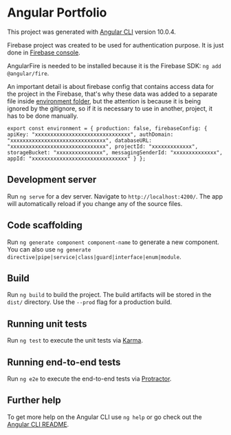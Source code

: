 # Angular Portfolio

This project was generated with [Angular CLI](https://github.com/angular/angular-cli) version 10.0.4.

Firebase project was created to be used for authentication purpose. It is just done in [Firebase console](https://console.firebase.google.com/).

AngularFire is needed to be installed because it is the Firebase SDK: `ng add @angular/fire`.

An important detail is about firebase config that contains access data for the project in the Firebase, that's why these data was added to a separate file inside [environment folder](src/environments/firebaseConfig.ts), but the attention is because it is being ignored by the gitignore, so if it is necessary to use in another, project, it has to be done manually.

`
            export const environment = {
               production: false,
               firebaseConfig: {
                 apiKey: "xxxxxxxxxxxxxxxxxxxxxxxxxxxxxxx",
                 authDomain: "xxxxxxxxxxxxxxxxxxxxxxxxxxxxxxx",
                 databaseURL: "xxxxxxxxxxxxxxxxxxxxxxxxxxxxxxx",
                 projectId: "xxxxxxxxxxxxx",
                 storageBucket: "xxxxxxxxxxxxxxx",
                 messagingSenderId: "xxxxxxxxxxxxxx",
                 appId: "xxxxxxxxxxxxxxxxxxxxxxxxxxxxxxx"
               }
             };
 `


## Development server

Run `ng serve` for a dev server. Navigate to `http://localhost:4200/`. The app will automatically reload if you change any of the source files.

## Code scaffolding

Run `ng generate component component-name` to generate a new component. You can also use `ng generate directive|pipe|service|class|guard|interface|enum|module`.

## Build

Run `ng build` to build the project. The build artifacts will be stored in the `dist/` directory. Use the `--prod` flag for a production build.

## Running unit tests

Run `ng test` to execute the unit tests via [Karma](https://karma-runner.github.io).

## Running end-to-end tests

Run `ng e2e` to execute the end-to-end tests via [Protractor](http://www.protractortest.org/).

## Further help

To get more help on the Angular CLI use `ng help` or go check out the [Angular CLI README](https://github.com/angular/angular-cli/blob/master/README.md).

